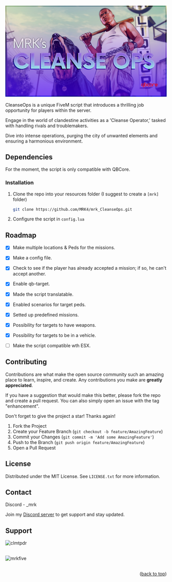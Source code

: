 <a name="readme-top"></a>

![the thumbnail of the script](https://github.com/MRK4/mrk_CleanseOps/blob/master/images/screenshot.png)

CleanseOps is a unique FiveM script that introduces a thrilling job opportunity for players within the server.

Engage in the world of clandestine activities as a 'Cleanse Operator,' tasked with handling rivals and troublemakers.

Dive into intense operations, purging the city of unwanted elements and ensuring a harmonious environment.


## Dependencies

For the moment, the script is only compatible with QBCore.


### Installation

1. Clone the repo into your resources folder (I suggest to create a `[mrk]` folder)
   ```sh
   git clone https://github.com/MRK4/mrk_CleanseOps.git
   ```
2. Configure the script in `config.lua`


## Roadmap

- [x] Make multiple locations & Peds for the missions.
- [x] Make a config file.
- [x] Check to see if the player has already accepted a mission; if so, he can't accept another.
- [x] Enable qb-target.
- [x] Made the script translatable.
- [x] Enabled scenarios for target peds.
- [x] Setted up predefined missions.
- [x] Possibility for targets to have weapons.
- [x] Possibility for targets to be in a vehicle.
- [ ] Make the script compatible wth ESX.


## Contributing

Contributions are what make the open source community such an amazing place to learn, inspire, and create. Any contributions you make are **greatly appreciated**.

If you have a suggestion that would make this better, please fork the repo and create a pull request. You can also simply open an issue with the tag "enhancement".

Don't forget to give the project a star! Thanks again!

1. Fork the Project
2. Create your Feature Branch (`git checkout -b feature/AmazingFeature`)
3. Commit your Changes (`git commit -m 'Add some AmazingFeature'`)
4. Push to the Branch (`git push origin feature/AmazingFeature`)
5. Open a Pull Request


## License

Distributed under the MIT License. See `LICENSE.txt` for more information.


## Contact

Discord - _mrk

Join my [Discord server](https://discord.gg/TJtmcCJ2) to get support and stay updated.


## Support

<p><a href="https://ko-fi.com/clmtpdr"> <img align="left" src="https://cdn.ko-fi.com/cdn/kofi3.png?v=3" height="25" width="105" alt="clmtpdr" /></a></p><br><br>
<p><a href="[https://ko-fi.com/clmtpdr](https://www.paypal.me/mrkfivem)"> <img align="left" src="https://upload.wikimedia.org/wikipedia/commons/3/39/PayPal_logo.svg" height="25" width="auto" alt="mrkfive" /></a></p><br><br>

<p align="right">(<a href="#readme-top">back to top</a>)</p>
